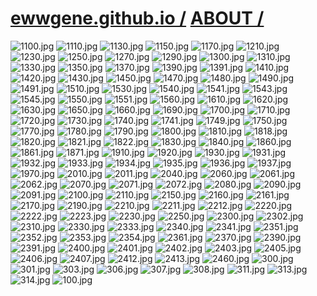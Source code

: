 ﻿
# [ewwgene.github.io /](https://ewwgene.github.io/) [ABOUT /](https://ewwgene.github.io/ABOUT)

<a id="1100"></a> ![1100.jpg](https://ewwgene.github.io/ABOUT/1100.jpg)
<a id="1110"></a> ![1110.jpg](https://ewwgene.github.io/ABOUT/1110.jpg)
<a id="1130"></a> ![1130.jpg](https://ewwgene.github.io/ABOUT/1130.jpg)
<a id="1150"></a> ![1150.jpg](https://ewwgene.github.io/ABOUT/1150.jpg)
<a id="1170"></a> ![1170.jpg](https://ewwgene.github.io/ABOUT/1170.jpg)
<a id="1210"></a> ![1210.jpg](https://ewwgene.github.io/ABOUT/1210.jpg)
<a id="1230"></a> ![1230.jpg](https://ewwgene.github.io/ABOUT/1230.jpg)
<a id="1250"></a> ![1250.jpg](https://ewwgene.github.io/ABOUT/1250.jpg)
<a id="1270"></a> ![1270.jpg](https://ewwgene.github.io/ABOUT/1270.jpg)
<a id="1290"></a> ![1290.jpg](https://ewwgene.github.io/ABOUT/1290.jpg)
<a id="1300"></a> ![1300.jpg](https://ewwgene.github.io/ABOUT/1300.jpg)
<a id="1310"></a> ![1310.jpg](https://ewwgene.github.io/ABOUT/1310.jpg)
<a id="1330"></a> ![1330.jpg](https://ewwgene.github.io/ABOUT/1330.jpg)
<a id="1350"></a> ![1350.jpg](https://ewwgene.github.io/ABOUT/1350.jpg)
<a id="1370"></a> ![1370.jpg](https://ewwgene.github.io/ABOUT/1370.jpg)
<a id="1390"></a> ![1390.jpg](https://ewwgene.github.io/ABOUT/1390.jpg)
<a id="1391"></a> ![1391.jpg](https://ewwgene.github.io/ABOUT/1391.jpg)
<a id="1410"></a> ![1410.jpg](https://ewwgene.github.io/ABOUT/1410.jpg)
<a id="1420"></a> ![1420.jpg](https://ewwgene.github.io/ABOUT/1420.jpg)
<a id="1430"></a> ![1430.jpg](https://ewwgene.github.io/ABOUT/1430.jpg)
<a id="1450"></a> ![1450.jpg](https://ewwgene.github.io/ABOUT/1450.jpg)
<a id="1470"></a> ![1470.jpg](https://ewwgene.github.io/ABOUT/1470.jpg)
<a id="1480"></a> ![1480.jpg](https://ewwgene.github.io/ABOUT/1480.jpg)
<a id="1490"></a> ![1490.jpg](https://ewwgene.github.io/ABOUT/1490.jpg)
<a id="1491"></a> ![1491.jpg](https://ewwgene.github.io/ABOUT/1491.jpg)
<a id="1510"></a> ![1510.jpg](https://ewwgene.github.io/ABOUT/1510.jpg)
<a id="1530"></a> ![1530.jpg](https://ewwgene.github.io/ABOUT/1530.jpg)
<a id="1540"></a> ![1540.jpg](https://ewwgene.github.io/ABOUT/1540.jpg)
<a id="1541"></a> ![1541.jpg](https://ewwgene.github.io/ABOUT/1541.jpg)
<a id="1543"></a> ![1543.jpg](https://ewwgene.github.io/ABOUT/1543.jpg)
<a id="1545"></a> ![1545.jpg](https://ewwgene.github.io/ABOUT/1545.jpg)
<a id="1550"></a> ![1550.jpg](https://ewwgene.github.io/ABOUT/1550.jpg)
<a id="1551"></a> ![1551.jpg](https://ewwgene.github.io/ABOUT/1551.jpg)
<a id="1560"></a> ![1560.jpg](https://ewwgene.github.io/ABOUT/1560.jpg)
<a id="1610"></a> ![1610.jpg](https://ewwgene.github.io/ABOUT/1610.jpg)
<a id="1620"></a> ![1620.jpg](https://ewwgene.github.io/ABOUT/1620.jpg)
<a id="1630"></a> ![1630.jpg](https://ewwgene.github.io/ABOUT/1630.jpg)
<a id="1650"></a> ![1650.jpg](https://ewwgene.github.io/ABOUT/1650.jpg)
<a id="1660"></a> ![1660.jpg](https://ewwgene.github.io/ABOUT/1660.jpg)
<a id="1690"></a> ![1690.jpg](https://ewwgene.github.io/ABOUT/1690.jpg)
<a id="1700"></a> ![1700.jpg](https://ewwgene.github.io/ABOUT/1700.jpg)
<a id="1710"></a> ![1710.jpg](https://ewwgene.github.io/ABOUT/1710.jpg)
<a id="1720"></a> ![1720.jpg](https://ewwgene.github.io/ABOUT/1720.jpg)
<a id="1730"></a> ![1730.jpg](https://ewwgene.github.io/ABOUT/1730.jpg)
<a id="1740"></a> ![1740.jpg](https://ewwgene.github.io/ABOUT/1740.jpg)
<a id="1741"></a> ![1741.jpg](https://ewwgene.github.io/ABOUT/1741.jpg)
<a id="1749"></a> ![1749.jpg](https://ewwgene.github.io/ABOUT/1749.jpg)
<a id="1750"></a> ![1750.jpg](https://ewwgene.github.io/ABOUT/1750.jpg)
<a id="1770"></a> ![1770.jpg](https://ewwgene.github.io/ABOUT/1770.jpg)
<a id="1780"></a> ![1780.jpg](https://ewwgene.github.io/ABOUT/1780.jpg)
<a id="1790"></a> ![1790.jpg](https://ewwgene.github.io/ABOUT/1790.jpg)
<a id="1800"></a> ![1800.jpg](https://ewwgene.github.io/ABOUT/1800.jpg)
<a id="1810"></a> ![1810.jpg](https://ewwgene.github.io/ABOUT/1810.jpg)
<a id="1818"></a> ![1818.jpg](https://ewwgene.github.io/ABOUT/1818.jpg)
<a id="1820"></a> ![1820.jpg](https://ewwgene.github.io/ABOUT/1820.jpg)
<a id="1821"></a> ![1821.jpg](https://ewwgene.github.io/ABOUT/1821.jpg)
<a id="1822"></a> ![1822.jpg](https://ewwgene.github.io/ABOUT/1822.jpg)
<a id="1830"></a> ![1830.jpg](https://ewwgene.github.io/ABOUT/1830.jpg)
<a id="1840"></a> ![1840.jpg](https://ewwgene.github.io/ABOUT/1840.jpg)
<a id="1860"></a> ![1860.jpg](https://ewwgene.github.io/ABOUT/1860.jpg)
<a id="1861"></a> ![1861.jpg](https://ewwgene.github.io/ABOUT/1861.jpg)
<a id="1871"></a> ![1871.jpg](https://ewwgene.github.io/ABOUT/1871.jpg)
<a id="1910"></a> ![1910.jpg](https://ewwgene.github.io/ABOUT/1910.jpg)
<a id="1920"></a> ![1920.jpg](https://ewwgene.github.io/ABOUT/1920.jpg)
<a id="1930"></a> ![1930.jpg](https://ewwgene.github.io/ABOUT/1930.jpg)
<a id="1931"></a> ![1931.jpg](https://ewwgene.github.io/ABOUT/1931.jpg)
<a id="1932"></a> ![1932.jpg](https://ewwgene.github.io/ABOUT/1932.jpg)
<a id="1933"></a> ![1933.jpg](https://ewwgene.github.io/ABOUT/1933.jpg)
<a id="1934"></a> ![1934.jpg](https://ewwgene.github.io/ABOUT/1934.jpg)
<a id="1935"></a> ![1935.jpg](https://ewwgene.github.io/ABOUT/1935.jpg)
<a id="1936"></a> ![1936.jpg](https://ewwgene.github.io/ABOUT/1936.jpg)
<a id="1937"></a> ![1937.jpg](https://ewwgene.github.io/ABOUT/1937.jpg)
<a id="1970"></a> ![1970.jpg](https://ewwgene.github.io/ABOUT/1970.jpg)
<a id="2010"></a> ![2010.jpg](https://ewwgene.github.io/ABOUT/2010.jpg)
<a id="2011"></a> ![2011.jpg](https://ewwgene.github.io/ABOUT/2011.jpg)
<a id="2040"></a> ![2040.jpg](https://ewwgene.github.io/ABOUT/2040.jpg)
<a id="2060"></a> ![2060.jpg](https://ewwgene.github.io/ABOUT/2060.jpg)
<a id="2061"></a> ![2061.jpg](https://ewwgene.github.io/ABOUT/2061.jpg)
<a id="2062"></a> ![2062.jpg](https://ewwgene.github.io/ABOUT/2062.jpg)
<a id="2070"></a> ![2070.jpg](https://ewwgene.github.io/ABOUT/2070.jpg)
<a id="2071"></a> ![2071.jpg](https://ewwgene.github.io/ABOUT/2071.jpg)
<a id="2072"></a> ![2072.jpg](https://ewwgene.github.io/ABOUT/2072.jpg)
<a id="2080"></a> ![2080.jpg](https://ewwgene.github.io/ABOUT/2080.jpg)
<a id="2090"></a> ![2090.jpg](https://ewwgene.github.io/ABOUT/2090.jpg)
<a id="2091"></a> ![2091.jpg](https://ewwgene.github.io/ABOUT/2091.jpg)
<a id="2100"></a> ![2100.jpg](https://ewwgene.github.io/ABOUT/2100.jpg)
<a id="2110"></a> ![2110.jpg](https://ewwgene.github.io/ABOUT/2110.jpg)
<a id="2150"></a> ![2150.jpg](https://ewwgene.github.io/ABOUT/2150.jpg)
<a id="2160"></a> ![2160.jpg](https://ewwgene.github.io/ABOUT/2160.jpg)
<a id="2161"></a> ![2161.jpg](https://ewwgene.github.io/ABOUT/2161.jpg)
<a id="2170"></a> ![2170.jpg](https://ewwgene.github.io/ABOUT/2170.jpg)
<a id="2190"></a> ![2190.jpg](https://ewwgene.github.io/ABOUT/2190.jpg)
<a id="2210"></a> ![2210.jpg](https://ewwgene.github.io/ABOUT/2210.jpg)
<a id="2211"></a> ![2211.jpg](https://ewwgene.github.io/ABOUT/2211.jpg)
<a id="2212"></a> ![2212.jpg](https://ewwgene.github.io/ABOUT/2212.jpg)
<a id="2220"></a> ![2220.jpg](https://ewwgene.github.io/ABOUT/2220.jpg)
<a id="2222"></a> ![2222.jpg](https://ewwgene.github.io/ABOUT/2222.jpg)
<a id="2223"></a> ![2223.jpg](https://ewwgene.github.io/ABOUT/2223.jpg)
<a id="2230"></a> ![2230.jpg](https://ewwgene.github.io/ABOUT/2230.jpg)
<a id="2250"></a> ![2250.jpg](https://ewwgene.github.io/ABOUT/2250.jpg)
<a id="2300"></a> ![2300.jpg](https://ewwgene.github.io/ABOUT/2300.jpg)
<a id="2302"></a> ![2302.jpg](https://ewwgene.github.io/ABOUT/2302.jpg)
<a id="2310"></a> ![2310.jpg](https://ewwgene.github.io/ABOUT/2310.jpg)
<a id="2330"></a> ![2330.jpg](https://ewwgene.github.io/ABOUT/2330.jpg)
<a id="2333"></a> ![2333.jpg](https://ewwgene.github.io/ABOUT/2333.jpg)
<a id="2340"></a> ![2340.jpg](https://ewwgene.github.io/ABOUT/2340.jpg)
<a id="2341"></a> ![2341.jpg](https://ewwgene.github.io/ABOUT/2341.jpg)
<a id="2351"></a> ![2351.jpg](https://ewwgene.github.io/ABOUT/2351.jpg)
<a id="2352"></a> ![2352.jpg](https://ewwgene.github.io/ABOUT/2352.jpg)
<a id="2353"></a> ![2353.jpg](https://ewwgene.github.io/ABOUT/2353.jpg)
<a id="2354"></a> ![2354.jpg](https://ewwgene.github.io/ABOUT/2354.jpg)
<a id="2361"></a> ![2361.jpg](https://ewwgene.github.io/ABOUT/2361.jpg)
<a id="2370"></a> ![2370.jpg](https://ewwgene.github.io/ABOUT/2370.jpg)
<a id="2390"></a> ![2390.jpg](https://ewwgene.github.io/ABOUT/2390.jpg)
<a id="2391"></a> ![2391.jpg](https://ewwgene.github.io/ABOUT/2391.jpg)
<a id="2400"></a> ![2400.jpg](https://ewwgene.github.io/ABOUT/2400.jpg)
<a id="2401"></a> ![2401.jpg](https://ewwgene.github.io/ABOUT/2401.jpg)
<a id="2402"></a> ![2402.jpg](https://ewwgene.github.io/ABOUT/2402.jpg)
<a id="2403"></a> ![2403.jpg](https://ewwgene.github.io/ABOUT/2403.jpg)
<a id="2405"></a> ![2405.jpg](https://ewwgene.github.io/ABOUT/2405.jpg)
<a id="2406"></a> ![2406.jpg](https://ewwgene.github.io/ABOUT/2406.jpg)
<a id="2407"></a> ![2407.jpg](https://ewwgene.github.io/ABOUT/2407.jpg)
<a id="2412"></a> ![2412.jpg](https://ewwgene.github.io/ABOUT/2412.jpg)
<a id="2413"></a> ![2413.jpg](https://ewwgene.github.io/ABOUT/2413.jpg)
<a id="2460"></a> ![2460.jpg](https://ewwgene.github.io/ABOUT/2460.jpg)
<a id="300"></a> ![300.jpg](https://ewwgene.github.io/ABOUT/300.jpg)
<a id="301"></a> ![301.jpg](https://ewwgene.github.io/ABOUT/301.jpg)
<a id="303"></a> ![303.jpg](https://ewwgene.github.io/ABOUT/303.jpg)
<a id="306"></a> ![306.jpg](https://ewwgene.github.io/ABOUT/306.jpg)
<a id="307"></a> ![307.jpg](https://ewwgene.github.io/ABOUT/307.jpg)
<a id="308"></a> ![308.jpg](https://ewwgene.github.io/ABOUT/308.jpg)
<a id="311"></a> ![311.jpg](https://ewwgene.github.io/ABOUT/311.jpg)
<a id="313"></a> ![313.jpg](https://ewwgene.github.io/ABOUT/313.jpg)
<a id="314"></a> ![314.jpg](https://ewwgene.github.io/ABOUT/314.jpg)
<a id="100"></a> ![100.jpg](https://ewwgene.github.io/ABOUT/100.jpg)

    